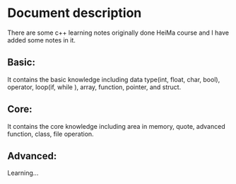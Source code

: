 
# Document description

There are some c++ learning notes originally done HeiMa course and I have added some notes in it. 
## Basic:
It contains the basic knowledge including data type(int, float, char, bool), operator, loop(if, while ), array, function, pointer, and struct. 

## Core:
It contains the core knowledge including area in memory, quote, advanced function, class, file operation.

## Advanced:
Learning...

